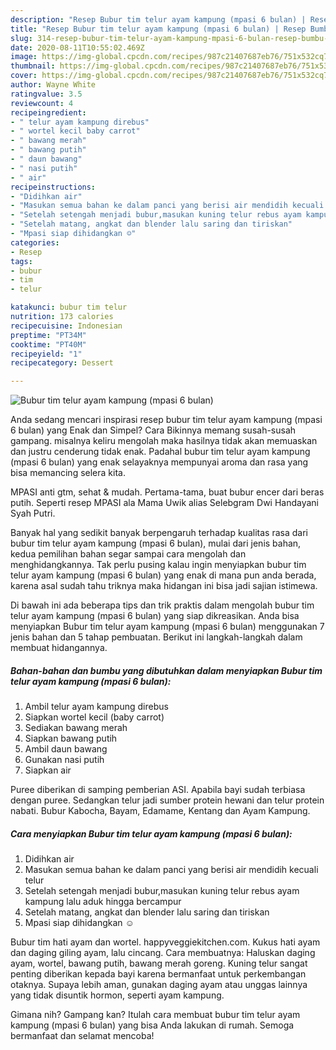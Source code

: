 ```yaml
---
description: "Resep Bubur tim telur ayam kampung (mpasi 6 bulan) | Resep Bumbu Bubur tim telur ayam kampung (mpasi 6 bulan) Yang Sempurna"
title: "Resep Bubur tim telur ayam kampung (mpasi 6 bulan) | Resep Bumbu Bubur tim telur ayam kampung (mpasi 6 bulan) Yang Sempurna"
slug: 314-resep-bubur-tim-telur-ayam-kampung-mpasi-6-bulan-resep-bumbu-bubur-tim-telur-ayam-kampung-mpasi-6-bulan-yang-sempurna
date: 2020-08-11T10:55:02.469Z
image: https://img-global.cpcdn.com/recipes/987c21407687eb76/751x532cq70/bubur-tim-telur-ayam-kampung-mpasi-6-bulan-foto-resep-utama.jpg
thumbnail: https://img-global.cpcdn.com/recipes/987c21407687eb76/751x532cq70/bubur-tim-telur-ayam-kampung-mpasi-6-bulan-foto-resep-utama.jpg
cover: https://img-global.cpcdn.com/recipes/987c21407687eb76/751x532cq70/bubur-tim-telur-ayam-kampung-mpasi-6-bulan-foto-resep-utama.jpg
author: Wayne White
ratingvalue: 3.5
reviewcount: 4
recipeingredient:
- " telur ayam kampung direbus"
- " wortel kecil baby carrot"
- " bawang merah"
- " bawang putih"
- " daun bawang"
- " nasi putih"
- " air"
recipeinstructions:
- "Didihkan air"
- "Masukan semua bahan ke dalam panci yang berisi air mendidih kecuali telur"
- "Setelah setengah menjadi bubur,masukan kuning telur rebus ayam kampung lalu aduk hingga bercampur"
- "Setelah matang, angkat dan blender lalu saring dan tiriskan"
- "Mpasi siap dihidangkan ☺️"
categories:
- Resep
tags:
- bubur
- tim
- telur

katakunci: bubur tim telur 
nutrition: 173 calories
recipecuisine: Indonesian
preptime: "PT34M"
cooktime: "PT40M"
recipeyield: "1"
recipecategory: Dessert

---
```



![Bubur tim telur ayam kampung (mpasi 6 bulan)](https://img-global.cpcdn.com/recipes/987c21407687eb76/751x532cq70/bubur-tim-telur-ayam-kampung-mpasi-6-bulan-foto-resep-utama.jpg)

Anda sedang mencari inspirasi resep bubur tim telur ayam kampung (mpasi 6 bulan) yang Enak dan Simpel? Cara Bikinnya memang susah-susah gampang. misalnya keliru mengolah maka hasilnya tidak akan memuaskan dan justru cenderung tidak enak. Padahal bubur tim telur ayam kampung (mpasi 6 bulan) yang enak selayaknya mempunyai aroma dan rasa yang bisa memancing selera kita.

MPASI anti gtm, sehat &amp; mudah. Pertama-tama, buat bubur encer dari beras putih. Seperti resep MPASI ala Mama Uwik alias Selebgram Dwi Handayani Syah Putri.

Banyak hal yang sedikit banyak berpengaruh terhadap kualitas rasa dari bubur tim telur ayam kampung (mpasi 6 bulan), mulai dari jenis bahan, kedua pemilihan bahan segar sampai cara mengolah dan menghidangkannya. Tak perlu pusing kalau ingin menyiapkan bubur tim telur ayam kampung (mpasi 6 bulan) yang enak di mana pun anda berada, karena asal sudah tahu triknya maka hidangan ini bisa jadi sajian istimewa.


Di bawah ini ada beberapa tips dan trik praktis dalam mengolah bubur tim telur ayam kampung (mpasi 6 bulan) yang siap dikreasikan. Anda bisa menyiapkan Bubur tim telur ayam kampung (mpasi 6 bulan) menggunakan 7 jenis bahan dan 5 tahap pembuatan. Berikut ini langkah-langkah dalam membuat hidangannya.

<!--inarticleads1-->

##### Bahan-bahan dan bumbu yang dibutuhkan dalam menyiapkan Bubur tim telur ayam kampung (mpasi 6 bulan):

1. Ambil  telur ayam kampung direbus
1. Siapkan  wortel kecil (baby carrot)
1. Sediakan  bawang merah
1. Siapkan  bawang putih
1. Ambil  daun bawang
1. Gunakan  nasi putih
1. Siapkan  air


Puree diberikan di samping pemberian ASI. Apabila bayi sudah terbiasa dengan puree. Sedangkan telur jadi sumber protein hewani dan telur protein nabati. Bubur Kabocha, Bayam, Edamame, Kentang dan Ayam Kampung. 

<!--inarticleads2-->

##### Cara menyiapkan Bubur tim telur ayam kampung (mpasi 6 bulan):

1. Didihkan air
1. Masukan semua bahan ke dalam panci yang berisi air mendidih kecuali telur
1. Setelah setengah menjadi bubur,masukan kuning telur rebus ayam kampung lalu aduk hingga bercampur
1. Setelah matang, angkat dan blender lalu saring dan tiriskan
1. Mpasi siap dihidangkan ☺️


Bubur tim hati ayam dan wortel. happyveggiekitchen.com. Kukus hati ayam dan daging giling ayam, lalu cincang. Cara membuatnya: Haluskan daging ayam, wortel, bawang putih, bawang merah goreng. Kuning telur sangat penting diberikan kepada bayi karena bermanfaat untuk perkembangan otaknya. Supaya lebih aman, gunakan daging ayam atau unggas lainnya yang tidak disuntik hormon, seperti ayam kampung. 

Gimana nih? Gampang kan? Itulah cara membuat bubur tim telur ayam kampung (mpasi 6 bulan) yang bisa Anda lakukan di rumah. Semoga bermanfaat dan selamat mencoba!
